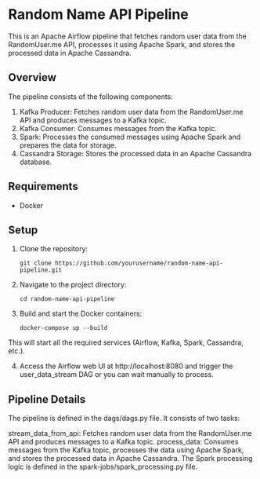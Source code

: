 # Random Name API Pipeline

This is an Apache Airflow pipeline that fetches random user data from the RandomUser.me API, processes it using Apache Spark, and stores the processed data in Apache Cassandra.

## Overview
The pipeline consists of the following components:

1. Kafka Producer: Fetches random user data from the RandomUser.me API and produces messages to a Kafka topic.
2. Kafka Consumer: Consumes messages from the Kafka topic.
3. Spark: Processes the consumed messages using Apache Spark and prepares the data for storage.
4. Cassandra Storage: Stores the processed data in an Apache Cassandra database.

## Requirements
- Docker

## Setup

1. Clone the repository:
    ```
    git clone https://github.com/yourusername/random-name-api-pipeline.git
    ```

2. Navigate to the project directory:

    ```
    cd random-name-api-pipeline
    ```


3. Build and start the Docker containers:
    
    ```
    docker-compose up --build
    ```
This will start all the required services (Airflow, Kafka, Spark, Cassandra, etc.).

4. Access the Airflow web UI at http://localhost:8080 and trigger the user_data_stream DAG or you can wait manually to process.

## Pipeline Details
The pipeline is defined in the dags/dags.py file. It consists of two tasks:

stream_data_from_api: Fetches random user data from the RandomUser.me API and produces messages to a Kafka topic.
process_data: Consumes messages from the Kafka topic, processes the data using Apache Spark, and stores the processed data in Apache Cassandra.
The Spark processing logic is defined in the spark-jobs/spark_processing.py file.